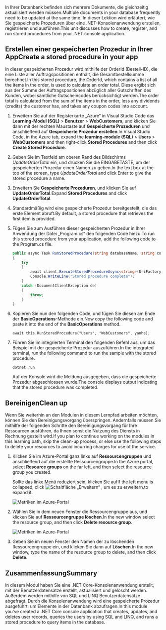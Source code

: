 <span data-ttu-id="cf350-101">In Ihrer Datenbank befinden sich mehrere Dokumente, die gleichzeitig aktualisiert werden müssen.</span><span class="sxs-lookup"><span data-stu-id="cf350-101">Multiple documents in your database frequently need to be updated at the same time.</span></span> <span data-ttu-id="cf350-102">In dieser Lektion wird erläutert, wie Sie gespeicherte Prozeduren über eine .NET-Konsolenanwendung erstellen, registrieren und ausführen.</span><span class="sxs-lookup"><span data-stu-id="cf350-102">This unit discusses how to create, register, and run stored procedures from your .NET console application.</span></span>

## <a name="create-a-stored-procedure-in-your-app"></a><span data-ttu-id="cf350-103">Erstellen einer gespeicherten Prozedur in Ihrer App</span><span class="sxs-lookup"><span data-stu-id="cf350-103">Create a stored procedure in your app</span></span>

<span data-ttu-id="cf350-104">In dieser gespeicherten Prozedur wird mithilfe der OrderId (Bestell-ID), die eine Liste aller Auftragspositionen enthält, die Gesamtbestellsumme berechnet.</span><span class="sxs-lookup"><span data-stu-id="cf350-104">In this stored procedure, the OrderId, which contains a list of all the items in the order, is used to calculate an order total.</span></span> <span data-ttu-id="cf350-105">Diese ergibt sich aus der Summe der Auftragspositionen abzüglich aller Gutschriften des Kunden, wobei sämtliche Gutscheincodes berücksichtigt werden.</span><span class="sxs-lookup"><span data-stu-id="cf350-105">The order total is calculated from the sum of the items in the order, less any dividends (credits) the customer has, and takes any coupon codes into account.</span></span>

1. <span data-ttu-id="cf350-106">Erweitern Sie auf der Registerkarte „Azure“ in Visual Studio Code das **Learning-Modul (SQL)** > **Benutzer** > **WebCustomers**, und klicken Sie dann mit der rechten Maustaste auf **Gespeicherte Prozeduren** und anschließend auf **Gespeicherte Prozedur erstellen**.</span><span class="sxs-lookup"><span data-stu-id="cf350-106">In Visual Studio Code, in the Azure tab, expand the **learning-module (SQL)** > **Users** > **WebCustomers** and then right-click **Stored Procedures** and then click **Create Stored Procedure**.</span></span>

1. <span data-ttu-id="cf350-107">Geben Sie im Textfeld am oberen Rand des Bildschirms *UpdateOrderTotal* ein, und drücken Sie die EINGABETASTE, um der gespeicherten Prozedur einen Namen zu geben.</span><span class="sxs-lookup"><span data-stu-id="cf350-107">In the text box at the top of the screen, type *UpdateOrderTotal* and click Enter to give the stored procedure a name.</span></span>

1. <span data-ttu-id="cf350-108">Erweitern Sie **Gespeicherte Prozeduren**, und klicken Sie auf **UpdateOrderTotal**.</span><span class="sxs-lookup"><span data-stu-id="cf350-108">Expand **Stored Procedures** and click **UpdateOrderTotal**.</span></span>

1. <span data-ttu-id="cf350-109">Standardmäßig wird eine gespeicherte Prozedur bereitgestellt, die das erste Element abruft.</span><span class="sxs-lookup"><span data-stu-id="cf350-109">By default, a stored procedure that retrieves the first item is provided.</span></span>

1. <span data-ttu-id="cf350-110">Fügen Sie zum Ausführen dieser gespeicherten Prozedur in Ihrer Anwendung der Datei „Program.cs“ den folgenden Code hinzu.</span><span class="sxs-lookup"><span data-stu-id="cf350-110">To run this stored procedure from your application, add the following code to the Program.cs file.</span></span>

    ```csharp
    public async Task RunStoredProcedure(string databaseName, string collectionName, User user)
    {
        try
        {
            await client.ExecuteStoredProcedureAsync<string>(UriFactory.CreateStoredProcedureUri(databaseName, collectionName, "sample"), new RequestOptions { PartitionKey = new PartitionKey(user.UserId) });
            Console.WriteLine("Stored procedure complete");
        }
        catch (DocumentClientException de)
        {
            throw;
        }
    }
    ```
    <!--TODO: Update sproc to take order total and check for available dividend, and use of summer coupon code, and provide updated total-->

1. <span data-ttu-id="cf350-111">Kopieren Sie nun den folgenden Code, und fügen Sie diesen am Ende der **BasicOperations**-Methode ein.</span><span class="sxs-lookup"><span data-stu-id="cf350-111">Now copy the following code and paste it into the end of the **BasicOperations** method.</span></span>

    ```
    await this.RunStoredProcedure("Users", "WebCustomers", yanhe);
    ```

1. <span data-ttu-id="cf350-112">Führen Sie im integrierten Terminal den folgenden Befehl aus, um das Beispiel mit der gespeicherte Prozedur auszuführen.</span><span class="sxs-lookup"><span data-stu-id="cf350-112">In the integrated terminal, run the following command to run the sample with the stored procedure.</span></span>

    ```
    dotnet run
    ```
    <span data-ttu-id="cf350-113">Auf der Konsole wird die Meldung ausgegeben, dass die gespeicherte Prozedur abgeschlossen wurde.</span><span class="sxs-lookup"><span data-stu-id="cf350-113">The console displays output indicating that the stored procedure was completed.</span></span>

## <a name="clean-up"></a><span data-ttu-id="cf350-114">Bereinigen</span><span class="sxs-lookup"><span data-stu-id="cf350-114">Clean up</span></span>

<span data-ttu-id="cf350-115">Wenn Sie weiterhin an den Modulen in diesem Lernpfad arbeiten möchten, können Sie den Bereinigungsvorgang überspringen. Andernfalls müssen Sie mithilfe der folgenden Schritte den Bereinigungsvorgang für Ihre Ressourcen ausführen, da Ihnen sonst die Nutzung des Diensts in Rechnung gestellt wird.</span><span class="sxs-lookup"><span data-stu-id="cf350-115">If you plan to continue working on the modules in this learning path, skip the clean-up process, or else use the following steps to delete your resources to avoid incurring charges for use of the service.</span></span>

1. <span data-ttu-id="cf350-116">Klicken Sie im Azure-Portal ganz links auf **Ressourcengruppen** und anschließend auf die erstellte Ressourcengruppe.</span><span class="sxs-lookup"><span data-stu-id="cf350-116">In the Azure portal, select **Resource groups** on the far left, and then select the resource group you created.</span></span>  

    <span data-ttu-id="cf350-117">Sollte das linke Menü reduziert sein, klicken Sie auf</span><span class="sxs-lookup"><span data-stu-id="cf350-117">If the left menu is collapsed, click</span></span> ![Schaltfläche „Erweitern“](../media/5-javascript-programming/expand.png) <span data-ttu-id="cf350-119">, um es zu erweitern.</span><span class="sxs-lookup"><span data-stu-id="cf350-119">to expand it.</span></span>

   ![Metriken im Azure-Portal](../media/5-javascript-programming/delete-resources-select.png)

1. <span data-ttu-id="cf350-121">Wählen Sie in dem neuen Fenster die Ressourcengruppe aus, und klicken Sie auf **Ressourcengruppe löschen**.</span><span class="sxs-lookup"><span data-stu-id="cf350-121">In the new window select the resource group, and then click **Delete resource group**.</span></span>

   ![Metriken im Azure-Portal](../media/5-javascript-programming/delete-resources.png)

1. <span data-ttu-id="cf350-123">Geben Sie im neuen Fenster den Namen der zu löschenden Ressourcengruppe ein, und klicken Sie dann auf **Löschen**.</span><span class="sxs-lookup"><span data-stu-id="cf350-123">In the new window, type the name of the resource group to delete, and then click **Delete**.</span></span>

## <a name="summary"></a><span data-ttu-id="cf350-124">Zusammenfassung</span><span class="sxs-lookup"><span data-stu-id="cf350-124">Summary</span></span>

<span data-ttu-id="cf350-125">In diesem Modul haben Sie eine .NET Core-Konsolenanwendung erstellt, mit der Benutzerdatensätze erstellt, aktualisiert und gelöscht werden. Außerdem werden mithilfe von SQL und LINQ Benutzerdatensätze abgefragt. Durch die Konsolenanwendung wird eine gespeicherte Prozedur ausgeführt, um Elemente in der Datenbank abzufragen.</span><span class="sxs-lookup"><span data-stu-id="cf350-125">In this module you've created a .NET Core console application that creates, updates, and deletes user records, queries the users by using SQL and LINQ, and runs a stored procedure to query items in the database.</span></span>